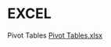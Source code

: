 # EXCEL
Pivot Tables
[Pivot Tables.xlsx](https://github.com/Netsanet-G/EXCEL/files/14305301/Pivot.Tables.xlsx)
